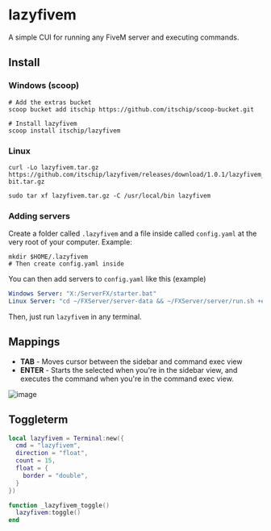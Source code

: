 # lazyfivem
A simple CUI for running any FiveM server and executing commands.

## Install

### Windows (scoop)
```
# Add the extras bucket
scoop bucket add itschip https://github.com/itschip/scoop-bucket.git

# Install lazyfivem
scoop install itschip/lazyfivem
```

### Linux
```
curl -Lo lazyfivem.tar.gz https://github.com/itschip/lazyfivem/releases/download/1.0.1/lazyfivem_1.0.1_Linux_32-bit.tar.gz
```
```
sudo tar xf lazyfivem.tar.gz -C /usr/local/bin lazyfivem
```

### Adding servers
Create a folder called `.lazyfivem` and a file inside called `config.yaml` at the very root of your computer.
Example:
```
mkdir $HOME/.lazyfivem
# Then create config.yaml inside
```

You can then add servers to `config.yaml` like this (example)
```yml
Windows Server: "X:/ServerFX/starter.bat"
Linux Server: "cd ~/FXServer/server-data && ~/FXServer/server/run.sh +exec server.cfg"
```

Then, just run `lazyfivem` in any terminal.


## Mappings
* **TAB** - Moves cursor between the sidebar and command exec view
* **ENTER** - Starts the selected when you're in the sidebar view, and executes the command when you're in the command exec view.

![image](https://user-images.githubusercontent.com/59088889/189553625-afa0926d-a16d-4be3-8023-fb20f4e8f95c.png)


## Toggleterm
```lua
local lazyfivem = Terminal:new({
  cmd = "lazyfivem",
  direction = "float",
  count = 15,
  float = {
    border = "double",
  }
})

function _lazyfivem_toggle()
  lazyfivem:toggle()
end
```
